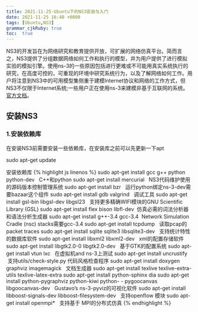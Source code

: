 ```yaml
---
title: 2021-11-25-Ubuntu下的NS3安装与入门
date: 2021-11-25 16:40 +0800
tags: [Ubuntu,NS3]
grammar_cjkRuby: true
toc:  true
---
```

NS3的开发旨在为网络研究和教育提供开放，可扩展的网络仿真平台。简而言之，NS3提供了分组数据网络如何工作和执行的模型，并为用户提供了进行模拟实验的模拟引擎。使用ns-3的一些原因包括进行更难或不可能用真实系统执行的研究，在高度可控的，可重现的环境中研究系统行为，以及了解网络如何工作。用户将注意到NS3中的可用模型集侧重于建模Internet协议和网络的工作方式，但NS3不仅限于Internet系统;一些用户正在使用ns-3来建模非基于互联网的系统。[官方文档](https://www.nsnam.org/ns-3-28/documentation/)。

## 安装NS3
### 1.安装依赖库
在安装NS3前需要安装一些依赖库，在安装库之前可以先更新一下apt

sudo apt-get update

安装依赖库
{% highlight js linenos %}
sudo apt-get install gcc g++ python python-dev   C++和python
sudo apt-get install mercurial   NS3代码维护使用的源码版本控制管理系统
sudo apt-get install bzr   运行python绑定ns-3-dev需要bazaar这个组件
sudo apt-get install gdb valgrind   调试工具
sudo apt-get install gsl-bin libgsl-dev libgsl23   支持更多精确WIFI模块的GNU Scientific Library (GSL)
sudo apt-get install flex bison libfl-dev  仿真必需的词法分析器和语法分析生成器
sudo apt-get install g++-3.4 gcc-3.4  Network Simulation Cradle (nsc) stacks需要gcc-3.4
sudo apt-get install tcpdump   读取pcap的packet traces
sudo apt-get install sqlite sqlite3 libsqlite3-dev   支持统计特性的数据库软件
sudo apt-get install libxml2 libxml2-dev   xml的配置存储软件
sudo apt-get install libgtk2.0-0 libgtk2.0-dev   基于GTK的配置系统
sudo apt-get install vtun lxc   在虚拟机and ns-3上测试
sudo apt-get install uncrustify   支持utils/check-style.py 代码风格检查程序
sudo apt-get install doxygen graphviz imagemagick   文档生成器
sudo apt-get install texlive texlive-extra-utils texlive-latex-extra
sudo apt-get install python-sphinx dia
sudo apt-get install python-pygraphviz python-kiwi python- - pygoocanvas libgoocanvas-dev   Gustavo’s ns-3-pyviz的可视化软件
sudo apt-get install libboost-signals-dev libboost-filesystem-dev   支持openflow 模块
sudo apt-get install openmpi*   支持基于 MPI的分布式仿真
{% endhighlight %}



